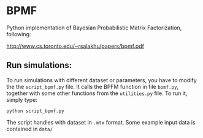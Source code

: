 # BPMF

Python implementation of Bayesian Probabilistic Matrix Factorization, following: 

http://www.cs.toronto.edu/~rsalakhu/papers/bpmf.pdf

## Run simulations: 

To run simulations with different dataset or parameters, you have to modify the the `script_bpmf.py` file. It calls the BPFM function in file `bpmf.py`, together with some other functions from the `utilities.py` file. To run it, simply type: 

`python script_bpmf.py`

The script handles with dataset in `.mtx` format. Some example input data is contained in `data/`
